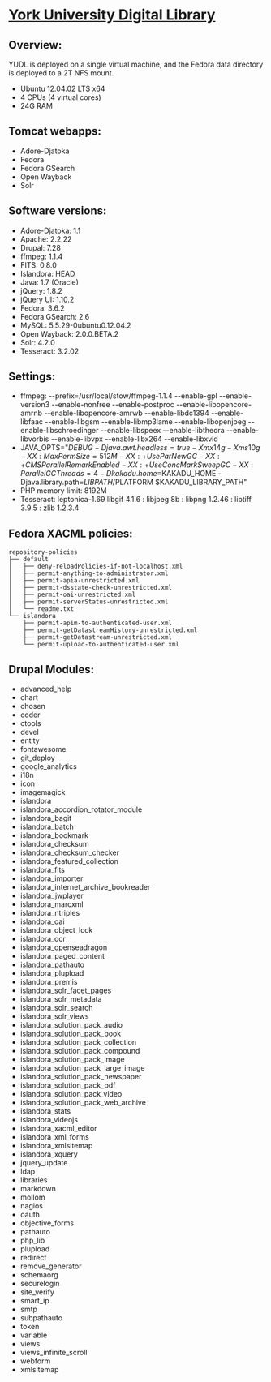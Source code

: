 # [York University Digital Library](https://digital.library.yorku.ca)

## Overview:

YUDL is deployed on a single virtual machine, and the Fedora data directory is deployed to a 2T NFS mount.

* Ubuntu 12.04.02 LTS x64
* 4 CPUs (4 virtual cores)
* 24G RAM

## Tomcat webapps:

* Adore-Djatoka
* Fedora
* Fedora GSearch
* Open Wayback
* Solr

## Software versions:

* Adore-Djatoka: 1.1
* Apache: 2.2.22 
* Drupal: 7.28
* ffmpeg: 1.1.4
* FITS: 0.8.0
* Islandora: HEAD
* Java: 1.7 (Oracle)
* jQuery: 1.8.2
* jQuery UI: 1.10.2
* Fedora: 3.6.2
* Fedora GSearch: 2.6
* MySQL: 5.5.29-0ubuntu0.12.04.2
* Open Wayback: 2.0.0.BETA.2
* Solr: 4.2.0
* Tesseract: 3.2.02

## Settings:

* ffmpeg: --prefix=/usr/local/stow/ffmpeg-1.1.4 --enable-gpl --enable-version3 --enable-nonfree --enable-postproc --enable-libopencore-amrnb --enable-libopencore-amrwb --enable-libdc1394 --enable-libfaac --enable-libgsm --enable-libmp3lame --enable-libopenjpeg --enable-libschroedinger --enable-libspeex --enable-libtheora --enable-libvorbis --enable-libvpx --enable-libx264 --enable-libxvid
* JAVA_OPTS="$DEBUG -Djava.awt.headless=true -Xmx14g -Xms10g -XX:MaxPermSize=512M -XX:+UseParNewGC -XX:+CMSParallelRemarkEnabled -XX:+UseConcMarkSweepGC -XX:ParallelGCThreads=4 -Dkakadu.home=$KAKADU_HOME -Djava.library.path=$LIBPATH/$PLATFORM $KAKADU_LIBRARY_PATH"
* PHP memory limit: 8192M
* Tesseract:  leptonica-1.69 libgif 4.1.6 : libjpeg 8b : libpng 1.2.46 : libtiff 3.9.5 : zlib 1.2.3.4

## Fedora XACML policies:

```
repository-policies
├── default
│   ├── deny-reloadPolicies-if-not-localhost.xml
│   ├── permit-anything-to-administrator.xml
│   ├── permit-apia-unrestricted.xml
│   ├── permit-dsstate-check-unrestricted.xml
│   ├── permit-oai-unrestricted.xml
│   ├── permit-serverStatus-unrestricted.xml
│   └── readme.txt
└── islandora
    ├── permit-apim-to-authenticated-user.xml
    ├── permit-getDatastreamHistory-unrestricted.xml
    ├── permit-getDatastream-unrestricted.xml
    └── permit-upload-to-authenticated-user.xml
```

## Drupal Modules:

* advanced_help
* chart
* chosen
* coder
* ctools
* devel
* entity
* fontawesome
* git_deploy
* google_analytics
* i18n
* icon
* imagemagick
* islandora
* islandora_accordion_rotator_module
* islandora_bagit
* islandora_batch
* islandora_bookmark
* islandora_checksum
* islandora_checksum_checker
* islandora_featured_collection
* islandora_fits
* islandora_importer
* islandora_internet_archive_bookreader
* islandora_jwplayer
* islandora_marcxml
* islandora_ntriples
* islandora_oai
* islandora_object_lock
* islandora_ocr
* islandora_openseadragon
* islandora_paged_content
* islandora_pathauto
* islandora_plupload
* islandora_premis
* islandora_solr_facet_pages
* islandora_solr_metadata
* islandora_solr_search
* islandora_solr_views
* islandora_solution_pack_audio
* islandora_solution_pack_book
* islandora_solution_pack_collection
* islandora_solution_pack_compound
* islandora_solution_pack_image
* islandora_solution_pack_large_image
* islandora_solution_pack_newspaper
* islandora_solution_pack_pdf
* islandora_solution_pack_video
* islandora_solution_pack_web_archive
* islandora_stats
* islandora_videojs
* islandora_xacml_editor
* islandora_xml_forms
* islandora_xmlsitemap
* islandora_xquery
* jquery_update
* ldap
* libraries
* markdown
* mollom
* nagios
* oauth
* objective_forms
* pathauto
* php_lib
* plupload
* redirect
* remove_generator
* schemaorg
* securelogin
* site_verify
* smart_ip
* smtp
* subpathauto
* token
* variable
* views
* views_infinite_scroll
* webform
* xmlsitemap
